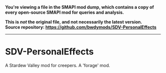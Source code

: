 **You're viewing a file in the SMAPI mod dump, which contains a copy of every open-source SMAPI mod
for queries and analysis.**

**This is _not_ the original file, and not necessarily the latest version.**  
**Source repository: https://github.com/bwdymods/SDV-PersonalEffects**

----

# SDV-PersonalEffects
A Stardew Valley mod for creepers. A 'forage' mod.

